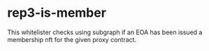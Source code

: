 # rep3-is-member

This whitelister checks using subgraph if an EOA has been issued a membership nft for the given proxy contract.
